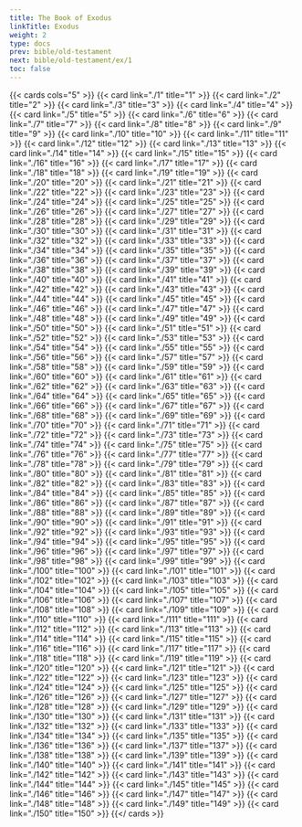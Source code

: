 ```yaml
---
title: The Book of Exodus
linkTitle: Exodus
weight: 2
type: docs
prev: bible/old-testament
next: bible/old-testament/ex/1
toc: false
---
```

{{< cards cols="5" >}}
  {{< card link="./1" title="1" >}}
  {{< card link="./2" title="2" >}}
  {{< card link="./3" title="3" >}}
  {{< card link="./4" title="4" >}}
  {{< card link="./5" title="5" >}}
  {{< card link="./6" title="6" >}}
  {{< card link="./7" title="7" >}}
  {{< card link="./8" title="8" >}}
  {{< card link="./9" title="9" >}}
  {{< card link="./10" title="10" >}}
  {{< card link="./11" title="11" >}}
  {{< card link="./12" title="12" >}}
  {{< card link="./13" title="13" >}}
  {{< card link="./14" title="14" >}}
  {{< card link="./15" title="15" >}}
  {{< card link="./16" title="16" >}}
  {{< card link="./17" title="17" >}}
  {{< card link="./18" title="18" >}}
  {{< card link="./19" title="19" >}}
  {{< card link="./20" title="20" >}}
  {{< card link="./21" title="21" >}}
  {{< card link="./22" title="22" >}}
  {{< card link="./23" title="23" >}}
  {{< card link="./24" title="24" >}}
  {{< card link="./25" title="25" >}}
  {{< card link="./26" title="26" >}}
  {{< card link="./27" title="27" >}}
  {{< card link="./28" title="28" >}}
  {{< card link="./29" title="29" >}}
  {{< card link="./30" title="30" >}}
  {{< card link="./31" title="31" >}}
  {{< card link="./32" title="32" >}}
  {{< card link="./33" title="33" >}}
  {{< card link="./34" title="34" >}}
  {{< card link="./35" title="35" >}}
  {{< card link="./36" title="36" >}}
  {{< card link="./37" title="37" >}}
  {{< card link="./38" title="38" >}}
  {{< card link="./39" title="39" >}}
  {{< card link="./40" title="40" >}}
  {{< card link="./41" title="41" >}}
  {{< card link="./42" title="42" >}}
  {{< card link="./43" title="43" >}}
  {{< card link="./44" title="44" >}}
  {{< card link="./45" title="45" >}}
  {{< card link="./46" title="46" >}}
  {{< card link="./47" title="47" >}}
  {{< card link="./48" title="48" >}}
  {{< card link="./49" title="49" >}}
  {{< card link="./50" title="50" >}}
  {{< card link="./51" title="51" >}}
  {{< card link="./52" title="52" >}}
  {{< card link="./53" title="53" >}}
  {{< card link="./54" title="54" >}}
  {{< card link="./55" title="55" >}}
  {{< card link="./56" title="56" >}}
  {{< card link="./57" title="57" >}}
  {{< card link="./58" title="58" >}}
  {{< card link="./59" title="59" >}}
  {{< card link="./60" title="60" >}}
  {{< card link="./61" title="61" >}}
  {{< card link="./62" title="62" >}}
  {{< card link="./63" title="63" >}}
  {{< card link="./64" title="64" >}}
  {{< card link="./65" title="65" >}}
  {{< card link="./66" title="66" >}}
  {{< card link="./67" title="67" >}}
  {{< card link="./68" title="68" >}}
  {{< card link="./69" title="69" >}}
  {{< card link="./70" title="70" >}}
  {{< card link="./71" title="71" >}}
  {{< card link="./72" title="72" >}}
  {{< card link="./73" title="73" >}}
  {{< card link="./74" title="74" >}}
  {{< card link="./75" title="75" >}}
  {{< card link="./76" title="76" >}}
  {{< card link="./77" title="77" >}}
  {{< card link="./78" title="78" >}}
  {{< card link="./79" title="79" >}}
  {{< card link="./80" title="80" >}}
  {{< card link="./81" title="81" >}}
  {{< card link="./82" title="82" >}}
  {{< card link="./83" title="83" >}}
  {{< card link="./84" title="84" >}}
  {{< card link="./85" title="85" >}}
  {{< card link="./86" title="86" >}}
  {{< card link="./87" title="87" >}}
  {{< card link="./88" title="88" >}}
  {{< card link="./89" title="89" >}}
  {{< card link="./90" title="90" >}}
  {{< card link="./91" title="91" >}}
  {{< card link="./92" title="92" >}}
  {{< card link="./93" title="93" >}}
  {{< card link="./94" title="94" >}}
  {{< card link="./95" title="95" >}}
  {{< card link="./96" title="96" >}}
  {{< card link="./97" title="97" >}}
  {{< card link="./98" title="98" >}}
  {{< card link="./99" title="99" >}}
  {{< card link="./100" title="100" >}}
  {{< card link="./101" title="101" >}}
  {{< card link="./102" title="102" >}}
  {{< card link="./103" title="103" >}}
  {{< card link="./104" title="104" >}}
  {{< card link="./105" title="105" >}}
  {{< card link="./106" title="106" >}}
  {{< card link="./107" title="107" >}}
  {{< card link="./108" title="108" >}}
  {{< card link="./109" title="109" >}}
  {{< card link="./110" title="110" >}}
  {{< card link="./111" title="111" >}}
  {{< card link="./112" title="112" >}}
  {{< card link="./113" title="113" >}}
  {{< card link="./114" title="114" >}}
  {{< card link="./115" title="115" >}}
  {{< card link="./116" title="116" >}}
  {{< card link="./117" title="117" >}}
  {{< card link="./118" title="118" >}}
  {{< card link="./119" title="119" >}}
  {{< card link="./120" title="120" >}}
  {{< card link="./121" title="121" >}}
  {{< card link="./122" title="122" >}}
  {{< card link="./123" title="123" >}}
  {{< card link="./124" title="124" >}}
  {{< card link="./125" title="125" >}}
  {{< card link="./126" title="126" >}}
  {{< card link="./127" title="127" >}}
  {{< card link="./128" title="128" >}}
  {{< card link="./129" title="129" >}}
  {{< card link="./130" title="130" >}}
  {{< card link="./131" title="131" >}}
  {{< card link="./132" title="132" >}}
  {{< card link="./133" title="133" >}}
  {{< card link="./134" title="134" >}}
  {{< card link="./135" title="135" >}}
  {{< card link="./136" title="136" >}}
  {{< card link="./137" title="137" >}}
  {{< card link="./138" title="138" >}}
  {{< card link="./139" title="139" >}}
  {{< card link="./140" title="140" >}}
  {{< card link="./141" title="141" >}}
  {{< card link="./142" title="142" >}}
  {{< card link="./143" title="143" >}}
  {{< card link="./144" title="144" >}}
  {{< card link="./145" title="145" >}}
  {{< card link="./146" title="146" >}}
  {{< card link="./147" title="147" >}}
  {{< card link="./148" title="148" >}}
  {{< card link="./149" title="149" >}}
  {{< card link="./150" title="150" >}}
{{</ cards >}}
